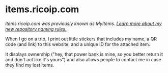 # items.ricoip.com
*items.ricoip.com was previously known as MyItems. [Learn more about my new repository naming rules.](https://github.com/ricoip/ricoip/blob/ricoip/repo-naming.md)*

When I go on a trip, I print out little stickers that includes my name, a QR code (and link) to this website, and a unique ID for the attached item.

It displays ownership ("hey, that power bank is mine, so you better return it and don't act like it's yours") and also allows people to contact me in case they find my lost items.

